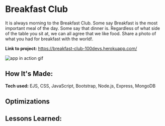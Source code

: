 # Breakfast Club

It is always morning to the Breakfast Club. Some say Breakfast is the most important meal of the day. Some say that dinner is. Regardless of what side of the table you sit at, we can all agree that we like food. Share a photo of what you had for breakfast with the world!.

**Link to project:** https://breakfast-club-100devs.herokuapp.com/

![app in action gif](/public/css/breakfastClub.gif)



## How It's Made:

**Tech used:** EJS, CSS, JavaScript, Bootstrap, Node.js, Express, MongoDB




## Optimizations




## Lessons Learned:
